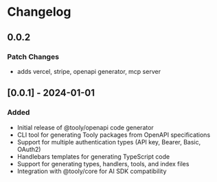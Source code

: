 # Changelog

## 0.0.2

### Patch Changes

- adds vercel, stripe, openapi generator, mcp server

## [0.0.1] - 2024-01-01

### Added

- Initial release of @tooly/openapi code generator
- CLI tool for generating Tooly packages from OpenAPI specifications
- Support for multiple authentication types (API key, Bearer, Basic, OAuth2)
- Handlebars templates for generating TypeScript code
- Support for generating types, handlers, tools, and index files
- Integration with @tooly/core for AI SDK compatibility

